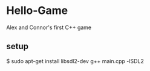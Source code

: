 # Hello-Game
Alex and Connor's first C++ game


## setup
$
    sudo apt-get install libsdl2-dev
    g++ main.cpp -lSDL2
